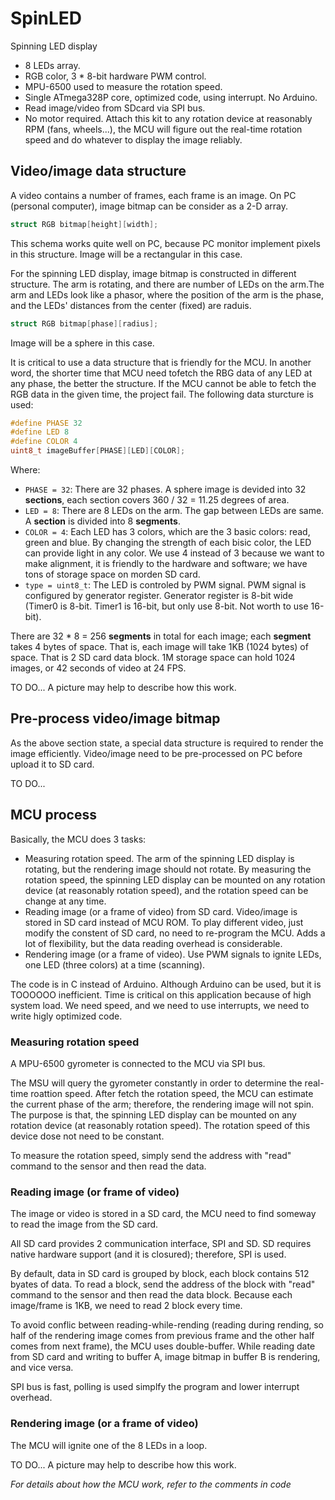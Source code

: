 # SpinLED
Spinning LED display
- 8 LEDs array.
- RGB color, 3 * 8-bit hardware PWM control.
- MPU-6500 used to measure the rotation speed.
- Single ATmega328P core, optimized code, using interrupt. No Arduino.
- Read image/video from SDcard via SPI bus.
- No motor required. Attach this kit to any rotation device at reasonably RPM (fans, wheels...), the MCU will figure out the real-time rotation speed and do whatever to display the image reliably.

## Video/image data structure
A video contains a number of frames, each frame is an image. On PC (personal computer), image bitmap can be consider as a 2-D array.
```C
struct RGB bitmap[height][width];
```
This schema works quite well on PC, because PC monitor implement pixels in this structure. Image will be a rectangular in this case.

For the spinning LED display, image bitmap is constructed in different structure. The arm is rotating, and there are number of LEDs on the arm.The arm and LEDs look like a phasor, where the position of the arm is the phase, and the LEDs' distances from the center (fixed) are raduis.
```C
struct RGB bitmap[phase][radius];
```
Image will be a sphere in this case.

It is critical to use a data structure that is friendly for the MCU. In another word, the shorter time that MCU need tofetch the RBG data of any LED at any phase, the better the structure. If the MCU cannot be able to fetch the RGB data in the given time, the project fail. The following data sturcture is used:
```C
#define PHASE 32
#define LED 8
#define COLOR 4
uint8_t imageBuffer[PHASE][LED][COLOR];
```
Where:
- ```PHASE = 32```: There are 32 phases. A sphere image is devided into 32 __sections__, each section covers 360 / 32 = 11.25 degrees of area.
- ```LED = 8```: There are 8 LEDs on the arm. The gap between LEDs are same. A __section__ is divided into 8 __segments__.
- ```COLOR = 4```: Each LED has 3 colors, which are the 3 basic colors: read, green and blue. By changing the strength of each bisic color, the LED can provide light in any color. We use 4 instead of 3 because we want to make alignment, it is friendly to the hardware and software; we have tons of storage space on morden SD card.
- ```type = uint8_t```: The LED is controled by PWM signal. PWM signal is configured by generator register. Generator register is 8-bit wide (Timer0 is 8-bit. Timer1 is 16-bit, but only use 8-bit. Not worth to use 16-bit).

There are 32 * 8 = 256 __segments__ in total for each image; each __segment__ takes 4 bytes of space. That is, each image will take 1KB (1024 bytes) of space. That is 2 SD card data block. 1M storage space can hold 1024 images, or 42 seconds of video at 24 FPS.

TO DO... A picture may help to describe how this work.

## Pre-process video/image bitmap
As the above section state, a special data structure is required to render the image efficiently. Video/image need to be pre-processed on PC before upload it to SD card.

TO DO...

## MCU process
Basically, the MCU does 3 tasks:
- Measuring rotation speed. The arm of the spinning LED display is rotating, but the rendering image should not rotate. By measuring the rotation speed, the spinning LED display can be mounted on any rotation device (at reasonably rotation speed), and the rotation speed can be change at any time.
- Reading image (or a frame of video) from SD card. Video/image is stored in SD card instead of MCU ROM. To play different video, just modify the constent of SD card, no need to re-program the MCU. Adds a lot of flexibility, but the data reading overhead is considerable.
- Rendering image (or a frame of video). Use PWM signals to ignite LEDs, one LED (three colors) at a time (scanning).

The code is in C instead of Arduino. Although Arduino can be used, but it is TOOOOOO inefficient. Time is critical on this application because of high system load. We need speed, and we need to use interrupts, we need to write higly optimized code.

### Measuring rotation speed
A MPU-6500 gyrometer is connected to the MCU via SPI bus.

The MSU will query the gyrometer constantly in order to determine the real-time roattion speed. After fetch the rotation speed, the MCU can estimate the current phase of the arm; therefore, the rendering image will not spin. The purpose is that, the spinning LED display can be mounted on any rotation device (at reasonably rotation speed). The rotation speed of this device dose not need to be constant.

To measure the rotation speed, simply send the address with "read" command to the sensor and then read the data.

### Reading image (or frame of video)
The image or video is stored in a SD card, the MCU need to find someway to read the image from the SD card.

All SD card provides 2 communication interface, SPI and SD. SD requires native hardware support (and it is closured); therefore, SPI is used.

By default, data in SD card is grouped by block, each block contains 512 byates of data. To read a block, send the address of the block with "read" command to the sensor and then read the data block. Because each image/frame is 1KB, we need to read 2 block every time.

To avoid conflic between reading-while-rending (reading during rending, so half of the rendering image comes from previous frame and the other half comes from next frame), the MCU uses double-buffer. While reading date from SD card and writing to buffer A, image bitmap in buffer B  is rendering, and vice versa.

SPI bus is fast, polling is used simplfy the program and lower interrupt overhead.

### Rendering image (or a frame of video)
The MCU will ignite one of the 8 LEDs in a loop.

TO DO... A picture may help to describe how this work.

_For details about how the MCU work, refer to the comments in code_

